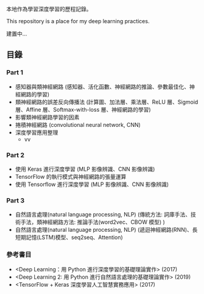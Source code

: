 本地作為學習深度學習的歷程記錄。

This repository is a place for my deep learning practices.

建置中...

## 目錄
### Part 1
- 感知器與類神經網路 (感知器、活化函數、神經網路的推論、參數最佳化、神經網路的學習) 
- 類神經網路的誤差反向傳播法 (計算圖、加法層、乘法層、ReLU 層、Sigmoid 層、Affine 層、Softmax-with-loss 層、神經網路的學習)
- 影響類神經網路學習的因素
- 捲積神經網路 (convolutional neural network, CNN)
- 深度學習應用整理
     - vv

### Part 2
- 使用 Keras 進行深度學習 (MLP 影像辨識、CNN 影像辨識)
- TensorFlow 的執行模式與神經網路的張量運算
- 使用 Tensorflow 進行深度學習 (MLP 影像辨識、CNN 影像辨識)

### Part 3
- 自然語言處理(natural language processing, NLP) (傳統方法: 詞庫手法、技術手法，類神經網路方法: 推論手法(word2vec、CBOW 模型) )
- 自然語言處理(natural language processing, NLP) (遞迴神經網路(RNN)、長短期記憶(LSTM)模型、seq2seq、Attention)

### 參考書目
- <Deep Learning：用 Python 進行深度學習的基礎理論實作> (2017)
- <Deep Learning 2: 用 Python 進行自然語言處理的基礎理論實作> (2019)
- <TensorFlow + Keras 深度學習人工智慧實務應用> (2017)

